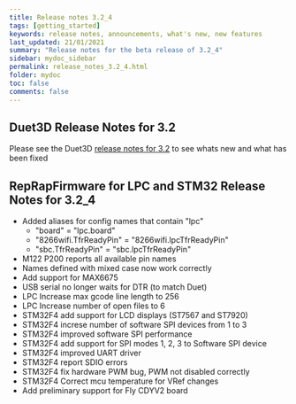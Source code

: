 ```yaml
---
title: Release notes 3.2_4
tags: [getting_started]
keywords: release notes, announcements, what's new, new features
last_updated: 21/01/2021
summary: "Release notes for the beta release of 3.2_4"
sidebar: mydoc_sidebar
permalink: release_notes_3.2_4.html
folder: mydoc
toc: false
comments: false
---
```


## Duet3D Release Notes for 3.2

Please see the Duet3D [release notes for 3.2](https://github.com/Duet3D/RepRapFirmware/blob/v3-dev/WHATS_NEW_RRF3.md#reprapfirmware-32) to see whats new and what has been fixed

## RepRapFirmware for LPC and STM32 Release Notes for 3.2_4

- Added aliases for config names that contain "lpc"
    - "board" = "lpc.board"
    - "8266wifi.TfrReadyPin" = "8266wifi.lpcTfrReadyPin"
    - "sbc.TfrReadyPin" = "sbc.lpcTfrReadyPin"
- M122 P200 reports all available pin names
- Names defined with mixed case now work correctly
- Add support for MAX6675
- USB serial no longer waits for DTR (to match Duet)
- LPC Increase max gcode line length to 256
- LPC Increase number of open files to 6
- STM32F4 add support for LCD displays (ST7567 and ST7920)
- STM32F4 increse number of software SPI devices from 1 to 3
- STM32F4 improved software SPI performance
- STM32F4 add support for SPI modes 1, 2, 3 to Software SPI device
- STM32F4 improved UART driver
- STM32F4 report SDIO errors
- STM32F4 fix hardware PWM bug, PWM not disabled correctly
- STM32F4 Correct mcu temperature for VRef changes
- Add preliminary support for Fly CDYV2 board
